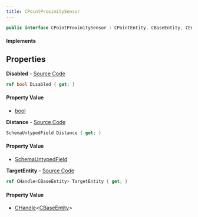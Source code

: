 ```yaml
---
title: CPointProximitySensor
---
```


```csharp
public interface CPointProximitySensor : CPointEntity, CBaseEntity, CEntityInstance, ISchemaClass<CEntityInstance>, ISchemaClass<CBaseEntity>, ISchemaClass<CPointEntity>, ISchemaClass<CPointProximitySensor>, ISchemaField, ISchemaClass, INativeHandle
```

#### Implements

## Properties

**Disabled** - [Source Code](https://github.com/swiftly-solution/swiftlys2/blob/main/managed/src/SwiftlyS2.Generated/Schemas/Interfaces/CPointProximitySensor.cs#L16)

```csharp
ref bool Disabled { get; }
```

#### Property Value

- [bool](https://learn.microsoft.com/dotnet/api/system.boolean)

**Distance** - [Source Code](https://github.com/swiftly-solution/swiftlys2/blob/main/managed/src/SwiftlyS2.Generated/Schemas/Interfaces/CPointProximitySensor.cs#L21)

```csharp
SchemaUntypedField Distance { get; }
```

#### Property Value

- [SchemaUntypedField](/docs/api/shared/schemas/schemauntypedfield)

**TargetEntity** - [Source Code](https://github.com/swiftly-solution/swiftlys2/blob/main/managed/src/SwiftlyS2.Generated/Schemas/Interfaces/CPointProximitySensor.cs#L18)

```csharp
ref CHandle<CBaseEntity> TargetEntity { get; }
```

#### Property Value

- [CHandle](/docs/api/shared/natives/chandle-1)<[CBaseEntity](/docs/api/shared/schemadefinitions/cbaseentity)>

